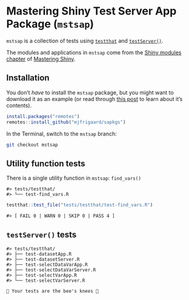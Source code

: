 
<!-- README.md is generated from README.Rmd. Please edit that file -->

# Mastering Shiny Test Server App Package (`mstsap`)

<!-- badges: start -->
<!-- badges: end -->

`mstsap` is a collection of tests using
[`testthat`](https://testthat.r-lib.org/) and
[`testServer()`](https://search.r-project.org/CRAN/refmans/shiny/html/testServer.html).

The modules and applications in `mstsap` come from the [Shiny modules
chapter](https://mastering-shiny.org/scaling-modules.html) of [Mastering
Shiny](https://mastering-shiny.org/index.html).

## Installation

You don’t *have* to install the `mstsap` package, but you might want to
download it as an example (or read through [this
post](https://mjfrigaard.github.io/posts/p3-test-shiny-module-tests/) to
learn about it’s contents).

``` r
install.packages("remotes")
remotes::install_github("mjfrigaard/sapkgs")
```

In the Terminal, switch to the `mstsap` branch:

``` bash
git checkout mstsap
```

## Utility function tests

There is a single utility function in `mstsap`: `find_vars()`

    #> tests/testthat/
    #> └── test-find_vars.R

``` r
testthat::test_file("tests/testthat/test-find_vars.R")
```

``` default
#> [ FAIL 0 | WARN 0 | SKIP 0 | PASS 4 ]
```

## `testServer()` tests

    #> tests/testthat/
    #> ├── test-datasetApp.R
    #> ├── test-datasetServer.R
    #> ├── test-selectDataVarApp.R
    #> ├── test-selectDataVarServer.R
    #> ├── test-selectVarApp.R
    #> └── test-selectVarServer.R

``` default
🐝 Your tests are the bee's knees 🐝
```
